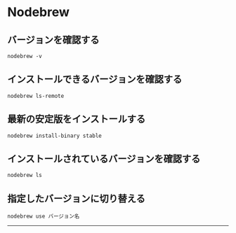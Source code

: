 # Nodebrew
## バージョンを確認する
`nodebrew -v`
## インストールできるバージョンを確認する
`nodebrew ls-remote`
## 最新の安定版をインストールする
`nodebrew install-binary stable`
## インストールされているバージョンを確認する
`nodebrew ls`
## 指定したバージョンに切り替える
`nodebrew use バージョン名`

---